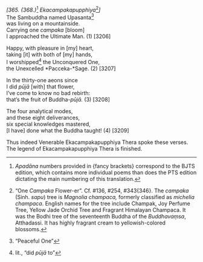 *\[365. {368.}*[^1] *Ekacampakapupphiya*[^2]*\]*  
The Sambuddha named Upasanta[^3]  
was living on a mountainside.  
Carrying one *campaka* \[bloom\]  
I approached the Ultimate Man. (1) \[3206\]

Happy, with pleasure in \[my\] heart,  
taking \[it\] with both of \[my\] hands,  
I worshipped[^4] the Unconquered One,  
the Unexcelled *Pacceka-*Sage. (2) \[3207\]

In the thirty-one aeons since  
I did *pūjā* \[with\] that flower,  
I’ve come to know no bad rebirth:  
that’s the fruit of Buddha-*pūjā.* (3) \[3208\]

The four analytical modes,  
and these eight deliverances,  
six special knowledges mastered,  
\[I have\] done what the Buddha taught! (4) \[3209\]

Thus indeed Venerable Ekacampakapupphiya Thera spoke these verses.  
The legend of Ekacampakapupphiya Thera is finished.

[^1]: *Apadāna* numbers provided in {fancy brackets} correspond to the
    BJTS edition, which contains more individual poems than does the PTS
    edition dictating the main numbering of this translation.

[^2]: “One *Campaka* Flower-er”. Cf. \#136, \#254, \#343{346}. The
    *campaka* (Sinh. *sapu*) tree is *Magnolia champaca,* formerly
    classified as *michelia champaca*. English names for the tree
    include Champak, Joy Perfume Tree, Yellow Jade Orchid Tree and
    Fragrant Himalayan Champaca. It was the Bodhi tree of the
    seventeenth Buddha of the *Buddhavaṃsa*, Atthadassi. It has highly
    fragrant cream to yellowish-colored blossoms.

[^3]: “Peaceful One”

[^4]: lit., “did *pūjā* to”
